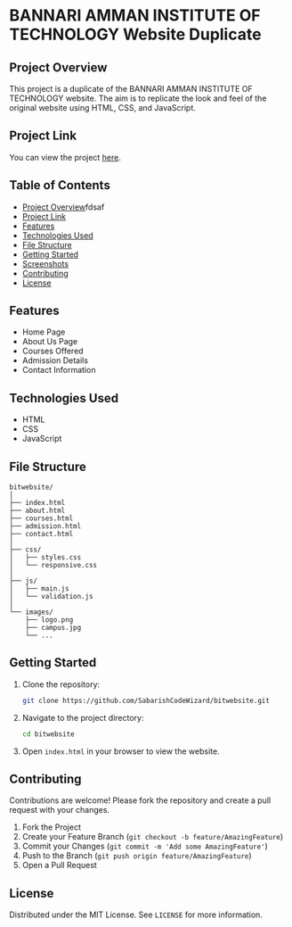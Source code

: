 

# BANNARI AMMAN INSTITUTE OF TECHNOLOGY Website Duplicate

## Project Overview
This project is a duplicate of the BANNARI AMMAN INSTITUTE OF TECHNOLOGY website. The aim is to replicate the look and feel of the original website using HTML, CSS, and JavaScript.

## Project Link
You can view the project [here](https://sabarishcodewizard.github.io/bitwebsite/index.html).

## Table of Contents
- [Project Overview](#project-overview)fdsaf
- [Project Link](#project-link)
- [Features](#features)
- [Technologies Used](#technologies-used)
- [File Structure](#file-structure)
- [Getting Started](#getting-started)
- [Screenshots](#screenshots)
- [Contributing](#contributing)
- [License](#license)

## Features
- Home Page
- About Us Page
- Courses Offered
- Admission Details
- Contact Information

## Technologies Used
- HTML
- CSS
- JavaScript

## File Structure
```
bitwebsite/
│
├── index.html
├── about.html
├── courses.html
├── admission.html
├── contact.html
│
├── css/
│   ├── styles.css
│   └── responsive.css
│
├── js/
│   ├── main.js
│   └── validation.js
│
└── images/
    ├── logo.png
    ├── campus.jpg
    └── ...
```

## Getting Started
1. Clone the repository:
   ```sh
   git clone https://github.com/SabarishCodeWizard/bitwebsite.git
   ```

2. Navigate to the project directory:
   ```sh
   cd bitwebsite
   ```

3. Open `index.html` in your browser to view the website.


## Contributing
Contributions are welcome! Please fork the repository and create a pull request with your changes.

1. Fork the Project
2. Create your Feature Branch (`git checkout -b feature/AmazingFeature`)
3. Commit your Changes (`git commit -m 'Add some AmazingFeature'`)
4. Push to the Branch (`git push origin feature/AmazingFeature`)
5. Open a Pull Request

## License
Distributed under the MIT License. See `LICENSE` for more information.

